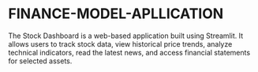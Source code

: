 # FINANCE-MODEL-APLLICATION
The Stock Dashboard is a web-based application built using Streamlit. It allows users to track stock data, view historical price trends, analyze technical indicators, read the latest news, and access financial statements for selected assets.
